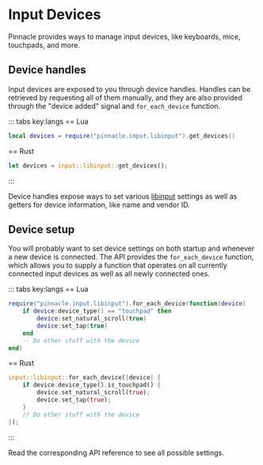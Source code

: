 # Input Devices

Pinnacle provides ways to manage input devices, like keyboards, mice, touchpads, and more.

## Device handles

Input devices are exposed to you through device handles. Handles can be retrieved by
requesting all of them manually, and they are also provided through the "device added" signal
and `for_each_device` function.

::: tabs key:langs
== Lua
```lua
local devices = require("pinnacle.input.libinput").get_devices()
```
== Rust
```rust
let devices = input::libinput::get_devices();
```
:::

Device handles expose ways to set various
[libinput](https://wayland.freedesktop.org/libinput/doc/latest/index.html) settings as well as getters
for device information, like name and vendor ID.

## Device setup

You will probably want to set device settings on both startup and whenever a new device is connected.
The API provides the `for_each_device` function, which allows you to supply a function that operates on
all currently connected input devices as well as all newly connected ones.

::: tabs key:langs
== Lua
```lua
require("pinnacle.input.libinput").for_each_device(function(device)
    if device:device_type() == "touchpad" then
        device:set_natural_scroll(true)
        device:set_tap(true)
    end
    -- Do other stuff with the device
end)
```
== Rust
```rust
input::libinput::for_each_device(|device| {
    if device.device_type().is_touchpad() {
        device.set_natural_scroll(true);
        device.set_tap(true);
    }
    // Do other stuff with the device
});
```
:::

Read the corresponding API reference to see all possible settings.
